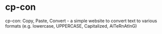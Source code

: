 # cp-con
cp-con: Copy, Paste, Convert - a simple website to convert text to various formats (e.g. lowercase, UPPERCASE, Capitalized, AlTeRnAtInG)
